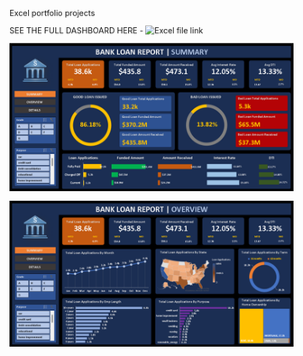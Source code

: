 Excel portfolio projects

SEE THE FULL DASHBOARD HERE - ![Excel file link](https://1drv.ms/x/s!AtXFI5nL1G-qgme9Zy7OCveSmAKf?e=miJydy)

![Bank_loan_report](Bank_loan_report.png)

![Bank_loan_report](Bank_loan_report2.png)
